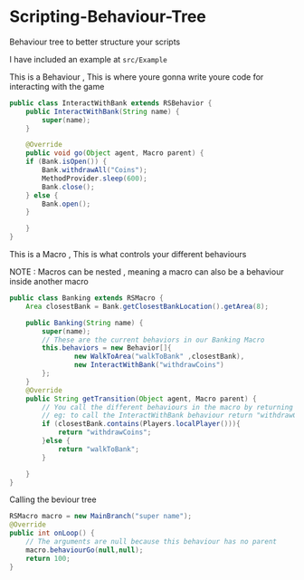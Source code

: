 # Scripting-Behaviour-Tree

Behaviour tree to better structure your scripts

I have included an example at `src/Example`

This is a Behaviour , This is where youre gonna write youre code for interacting with the game

```Java
public class InteractWithBank extends RSBehavior {
    public InteractWithBank(String name) {
        super(name);
    }

    @Override
    public void go(Object agent, Macro parent) {
    if (Bank.isOpen()) {
        Bank.withdrawAll("Coins");
        MethodProvider.sleep(600);
        Bank.close();
    } else {
        Bank.open();
    }

    }
}
```

This is a Macro , This is what controls your different behaviours

NOTE : Macros can be nested , meaning a macro can also be a behaviour inside another macro

```Java
public class Banking extends RSMacro {
    Area closestBank = Bank.getClosestBankLocation().getArea(8);

    public Banking(String name) {
        super(name);
        // These are the current behaviors in our Banking Macro
        this.behaviors = new Behavior[]{
                new WalkToArea("walkToBank" ,closestBank),
                new InteractWithBank("withdrawCoins")
        };
    }
    @Override
    public String getTransition(Object agent, Macro parent) {
        // You call the different behaviours in the macro by returning their super String
        // eg: to call the InteractWithBank behaviour return "withdrawCoins";
        if (closestBank.contains(Players.localPlayer())){
            return "withdrawCoins";
        }else {
            return "walkToBank";
        }

    }
}
```

Calling the beviour tree

```Java
RSMacro macro = new MainBranch("super name");
@Override
public int onLoop() {
    // The arguments are null because this behaviour has no parent
    macro.behaviourGo(null,null);
    return 100;
}
```
